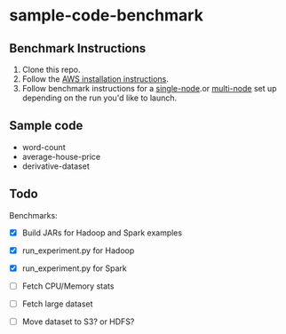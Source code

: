 # sample-code-benchmark

## Benchmark Instructions

1. Clone this repo.
1. Follow the [AWS installation instructions](installation/README.md).
1. Follow benchmark instructions for a [single-node](installation/SINGLE-NODE.md).or [multi-node](installation/MULTI-NODE.md) set up depending on the run you'd like to launch.

## Sample code

- word-count
- average-house-price
- derivative-dataset

## Todo


Benchmarks:

- [x] Build JARs for Hadoop and Spark examples
- [x] run_experiment.py for Hadoop
- [x] run_experiment.py for Spark
- [ ] Fetch CPU/Memory stats
- [ ] Fetch large dataset
- [ ] Move dataset to S3? or HDFS?


